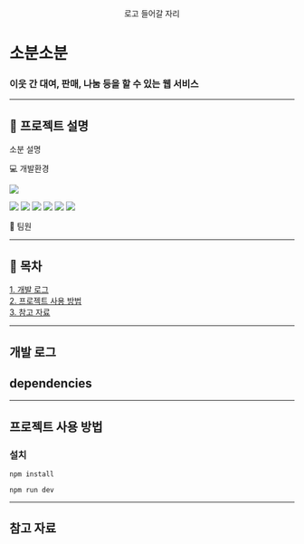 <div align="center">
로고 들어갈 자리
</div>

# 소분소분
### 이웃 간 대여, 판매, 나눔 등을 할 수 있는 웹 서비스
  



---
  
## :pushpin: 프로젝트 설명
소분 설명

 
:computer: 개발환경  

<img src="https://img.shields.io/badge/Spring-6DB33F?style=flat&logo=Spring&logoColor=white"/>


  <img src="https://img.shields.io/badge/react-61DAFB?style=flat&logo=react&logoColor=white"/> <img src="https://img.shields.io/badge/JavaScript-F7DF1E?style=flat&logo=JavaScript&logoColor=white"/> <img src="https://img.shields.io/badge/Sass-CC6699?style=flat&logo=Sass&logoColor=white"/> <img src="https://img.shields.io/badge/Axios-5A29E4?style=flat&logo=Axios&logoColor=white"/> <img src="https://img.shields.io/badge/Node.js-339933?style=flat&logo=Node.js&logoColor=white"/> <img src="https://img.shields.io/badge/MongoDB-47A248?style=flat&logo=MongoDB&logoColor=white"/>  
   
  
:runner: 팀원 




---
  
## :pushpin: 목차  
[1. 개발 로그](#개발-로그)  
[2. 프로젝트 사용 방법](#프로젝트-사용-방법)  
[3. 참고 자료](#참고-자료)

---
  
## 개발 로그


## dependencies  
---


## 프로젝트 사용 방법
### 설치
```
npm install
```
```
npm run dev
```


---
## 참고 자료
